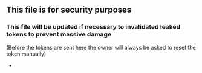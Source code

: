 ## This file is for security purposes
### This file will be updated if necessary to invalidated leaked tokens to prevent massive damage
(Before the tokens are sent here the owner will always be asked to reset the token manually)

- <reseted>
